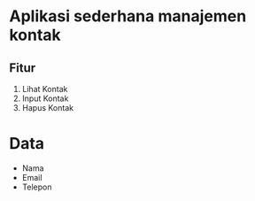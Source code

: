 # Aplikasi sederhana manajemen kontak

## Fitur
1. Lihat Kontak
2. Input Kontak
3. Hapus Kontak

# Data
* Nama
* Email
* Telepon